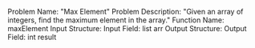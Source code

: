 Problem Name: "Max Element"
Problem Description: "Given an array of integers, find the maximum element in the array."
Function Name: maxElement
Input Structure:
Input Field: list<int> arr
Output Structure:
Output Field: int result
